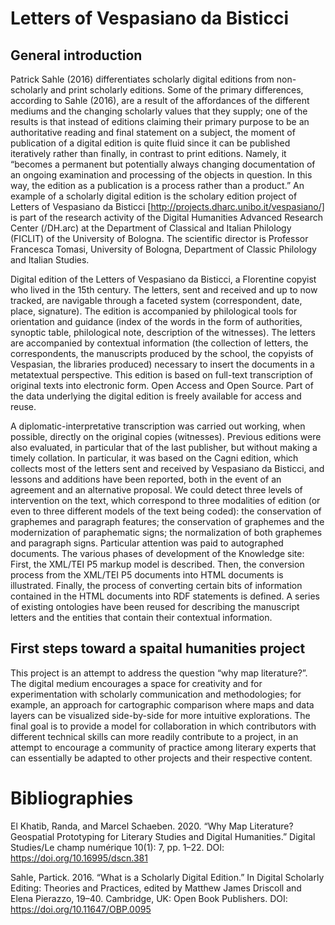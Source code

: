 # Letters of Vespasiano da Bisticci

## General introduction

Patrick Sahle (2016) differentiates scholarly digital editions from non-scholarly and print scholarly editions. Some of the primary differences, according to Sahle (2016), are a result of the affordances of the different mediums and the changing scholarly values that they supply; one of the results is that instead of editions claiming their primary purpose to be an authoritative reading and final statement on a subject, the moment of publication of a digital edition is quite fluid since it can be published iteratively rather than finally, in contrast to print editions. Namely, it “becomes a permanent but potentially always changing documentation of an ongoing examination and processing of the objects in question. In this way, the edition as a publication is a process rather than a product.” An example of a scholarly digital edition is the scholary edition project of Letters of Vespasiano da Bisticci [http://projects.dharc.unibo.it/vespasiano/] is part of the research activity of the Digital Humanities Advanced Research Center (/DH.arc) at the Department of Classical and Italian Philology (FICLIT) of the University of Bologna. The scientific director is Professor Francesca Tomasi, University of Bologna, Department of Classic Philology and Italian Studies.

Digital edition of the Letters of Vespasiano da Bisticci, a Florentine copyist who lived in the 15th century. The letters, sent and received and up to now tracked, are navigable through a faceted system (correspondent, date, place, signature). The edition is accompanied by philological tools for orientation and guidance (index of the words in the form of authorities, synoptic table, philological note, description of the witnesses). The letters are accompanied by contextual information (the collection of letters, the correspondents, the manuscripts produced by the school, the copyists of Vespasian, the libraries produced) necessary to insert the documents in a metatextual perspective. This edition is based on full-text transcription of original texts into electronic form. Open Access and Open Source. Part of the data underlying the digital edition is freely available for access and reuse.

A diplomatic-interpretative transcription was carried out working, when possible, directly on the original copies (witnesses). Previous editions were also evaluated, in particular that of the last publisher, but without making a timely collation. In particular, it was based on the Cagni edition, which collects most of the letters sent and received by Vespasiano da Bisticci, and lessons and additions have been reported, both in the event of an agreement and an alternative proposal. We could detect three levels of intervention on the text, which correspond to three modalities of edition (or even to three different models of the text being coded): the conservation of graphemes and paragraph features; the conservation of graphemes and the modernization of paraphematic signs; the normalization of both graphemes and paragraph signs. Particular attention was paid to autographed documents.  The various phases of development of the Knowledge site: First, the XML/TEI P5 markup model is described. Then, the conversion process from the XML/TEI P5 documents into HTML documents is illustrated. Finally, the process of converting certain bits of information contained in the HTML documents into RDF statements is defined. A series of existing ontologies have been reused for describing the manuscript letters and the entities that contain their contextual information. 


## First steps toward a spaital humanities project
This project is an attempt to address the question “why map literature?”. The digital medium encourages a space for creativity and for experimentation with scholarly communication and methodologies; for example, an approach for cartographic comparison where maps and data layers can be visualized side-by-side for more intuitive explorations. The final goal is to provide a model for collaboration in which contributors with different technical skills can more readily contribute to a project, in an attempt to encourage a community of practice among literary experts that can essentially be adapted to other projects and their respective content.


# Bibliographies

El Khatib, Randa, and Marcel Schaeben. 2020. “Why Map Literature? Geospatial Prototyping for Literary Studies and Digital Humanities.” Digital Studies/Le champ numérique 10(1): 7, pp. 1–22. DOI: https://doi.org/10.16995/dscn.381

Sahle, Partick. 2016. “What is a Scholarly Digital Edition.” In Digital Scholarly Editing:
Theories and Practices, edited by Matthew James Driscoll and Elena Pierazzo,
19–40. Cambridge, UK: Open Book Publishers. DOI: https://doi.org/10.11647/OBP.0095
